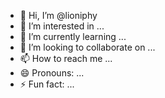 - 👋 Hi, I’m @lioniphy
- 👀 I’m interested in ...
- 🌱 I’m currently learning ...
- 💞️ I’m looking to collaborate on ...
- 📫 How to reach me ...
- 😄 Pronouns: ...
- ⚡ Fun fact: ...

<!---
lioniphy/lioniphy is a ✨ special ✨ repository because its `README.md` (this file) appears on your GitHub profile.
You can click the Preview link to take a look at your changes.
--->
